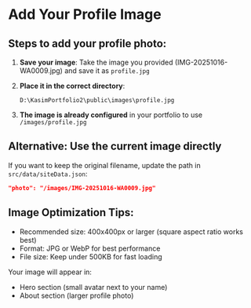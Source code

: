 # Add Your Profile Image

## Steps to add your profile photo:

1. **Save your image**: Take the image you provided (IMG-20251016-WA0009.jpg) and save it as `profile.jpg`

2. **Place it in the correct directory**: 
   ```
   D:\KasimPortfolio2\public\images\profile.jpg
   ```

3. **The image is already configured** in your portfolio to use `/images/profile.jpg`

## Alternative: Use the current image directly

If you want to keep the original filename, update the path in `src/data/siteData.json`:

```json
"photo": "/images/IMG-20251016-WA0009.jpg"
```

## Image Optimization Tips:
- Recommended size: 400x400px or larger (square aspect ratio works best)
- Format: JPG or WebP for best performance
- File size: Keep under 500KB for fast loading

Your image will appear in:
- Hero section (small avatar next to your name)
- About section (larger profile photo)